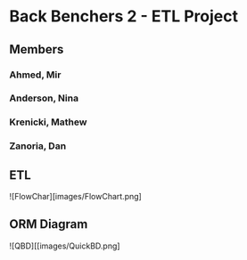 # Back Benchers 2 - ETL Project

## Members
### Ahmed, Mir
### Anderson, Nina
### Krenicki, Mathew
### Zanoria, Dan


## ETL
![FlowChar][images/FlowChart.png]

## ORM Diagram
![QBD][[images/QuickBD.png]



